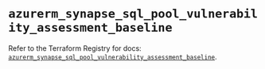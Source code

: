 # `azurerm_synapse_sql_pool_vulnerability_assessment_baseline`

Refer to the Terraform Registry for docs: [`azurerm_synapse_sql_pool_vulnerability_assessment_baseline`](https://registry.terraform.io/providers/hashicorp/azurerm/3.87.0/docs/resources/synapse_sql_pool_vulnerability_assessment_baseline).
